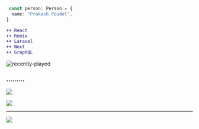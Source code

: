 ``` typescript
 const person: Person = {
  name: "Prakash Poudel",
}
```
```diff
++ React
++ Remix
++ Laravel
++ Next
++ GraphQL
```
![recently-played](https://spotify-recently-played-readme.vercel.app/api?user=jkiswpg75z69divwh9w75tvg3&count=3)


### .........
![](https://github-readme-stats.vercel.app/api/top-langs/?username=parkashay&theme=dark&hide_border=false&include_all_commits=false&count_private=false&layout=compact)


![](https://quotes-github-readme.vercel.app/api?type=horizontal&theme=radical)

---
[![](https://visitcount.itsvg.in/api?id=parkashay&icon=5&color=9)](https://visitcount.itsvg.in)







